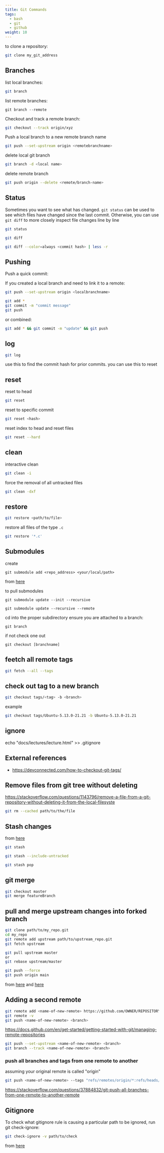 ```yaml
---
title: Git Commands
tags:
  - bash
  - git
  - github
weight: 10
---
```


to clone a repository:

```bash
git clone my_git_address
```

## Branches

list local branches:

```bash
git branch
```

list remote branches:

```
git branch --remote
```

Checkout and track a remote branch:

```bash
git checkout --track origin/xyz
```

Push a local branch to a new remote branch name

```bash
git push --set-upstream origin <remotebranchname>
```

delete local git branch 

```bash
git branch -d <local name>
```

delete remote branch

```bash
git push origin --delete <remote/branch-name>
```

## Status

Sometimes you want to see what has changed.  ```git status``` can be used to see which files have changed since the last commit.  Otherwise, you can use ```git diff``` to more closely inspect file changes line by line

```bash
git status
```

```bash
git diff
```

```bash
git diff --color=always <commit hash> | less -r
```

## Pushing

Push a quick commit:

If you created a local branch and need to link it to a remote:

```bash
git push --set-upstream origin <localbranchname>
```


```bash
git add *
git commit -m "commit message"
git push
```

or combined:

```bash
git add * && git commit -m "update" && git push
```

## log

```bash
git log
```

use this to find the commit hash for prior commits.  you can use this to reset

## reset

reset to head

```bash
git reset
```

reset to specific commit

```bash
git reset <hash>
```

reset index to head and reset files

```bash
git reset --hard
```

## clean

interactive clean

```bash
git clean -i
```

force the removal of all untracked files

```bash
git clean -dxf
```
## restore

```bash
git restore <path/to/file>
```

restore all files of the type ```.c```

```bash
git restore '*.c'
```


## Submodules

create

```
git submodule add <repo_address> <your/local/path>
```

from [here](https://stackoverflow.com/questions/1030169/easy-way-to-pull-latest-of-all-git-submodules)

to pull submodules

```
git submodule update --init --recursive
```

```
git submodule update --recursive --remote
```

cd into the proper subdirectory
ensure you are attached to a branch:

```
git branch
```

if not check one out

```
git checkout [branchname]
```


## feetch all remote tags

```bash
git fetch --all --tags
```

## check out tag to a new branch


```bash
git checkout tags/<tag> -b <branch>
```

example

```bash
git checkout tags/Ubuntu-5.13.0-21.21 -b Ubuntu-5.13.0-21.21
```

## ignore

echo "docs/lectures/lecture.html" >> .gitignore

## External references

* <https://devconnected.com/how-to-checkout-git-tags/>

## Remove files from git tree without deleting

<https://stackoverflow.com/questions/1143796/remove-a-file-from-a-git-repository-without-deleting-it-from-the-local-filesyste>

```bash
git rm --cached path/to/the/file
```


## Stash changes

from [here](https://www.freecodecamp.org/news/git-stash-commands/)

```bash
git stash

git stash --include-untracked

git stash pop
```

## git merge

```bash
git checkout master
git merge featureBranch
```

## pull and merge upstream changes into forked branch

```bash
git clone path/to/my_repo.git
cd my_repo
git remote add upstream path/to/upstream_repo.git
git fetch upstream

git pull upstream master
or
git rebase upstream/master

git push --force
git push origin main
```

from [here](https://stackoverflow.com/questions/40983514/most-efficient-way-to-keep-a-fork-up-to-date) and [here](https://www.digitalocean.com/community/questions/how-to-keep-your-forked-github-repository-up-to-date)


## Adding a second remote

```bash
git remote add <name-of-new-remote> https://github.com/OWNER/REPOSITORY.git
git remote -v
git push <name-of-new-remote> <branch>
```

https://docs.github.com/en/get-started/getting-started-with-git/managing-remote-repositories

```bash
git push --set-upstream <name-of-new-remote> <branch>
git branch --track <name-of-new-remote> <branch>
```

### push all branches and tags from one remote to another

assuming your original remote is called "origin"

```bash
git push <name-of-new-remote> --tags "refs/remotes/origin/*:refs/heads/*"
```

<https://stackoverflow.com/questions/37884832/git-push-all-branches-from-one-remote-to-another-remote>


## Gitignore

To check what gitignore rule is causing a particular path to be ignored, run git check-ignore:

```bash
git check-ignore -v path/to/check
```

from [here](https://stackoverflow.com/questions/49638204/the-following-paths-are-ignored-by-one-of-your-gitignore-files)